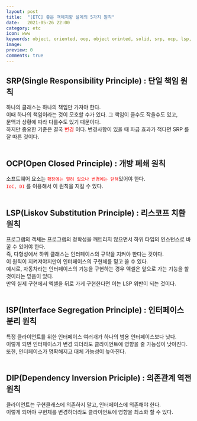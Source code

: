 ```yaml
---
layout: post
title:  "[ETC] 좋은 객체지향 설계의 5가지 원칙"
date:   2021-05-26 22:00
category: etc
icon: www
keywords: object, oriented, oop, object orinted, solid, srp, ocp, lsp, isp, dip
image: 
preview: 0
comments: true
---
```


## SRP(Single Responsibility Principle) : 단일 책임 원칙

하나의 클래스는 하나의 책임만 가져야 한다.<br>
이때 하나의 책임이라는 것이 모호할 수가 있다. 그 책임이 클수도 작을수도 있고, <br>
문맥과 상황에 따라 다를수도 있기 때문이다.<br>
하지만 중요한 기준은 결국 <span style="color:red">변경</span> 이다. 변경사항이 있을 때 파급 효과가 적다면 SRP 를 잘 따른 것이다.<br>
<br>

## OCP(Open Closed Principle) : 개방 폐쇄 원칙

소프트웨어 요소는 <span style="color:red">`확장에는 열려 있으나 변경에는 닫혀`</span>있어야 한다.<br>
<span style="color:red">`IoC, DI`</span> 를 이용해서 이 원칙을 지킬 수 있다.<br>
<br>

## LSP(Liskov Substitution Principle) : 리스코프 치환 원칙

프로그램의 객체는 프로그램의 정확성을 깨트리지 않으면서 하위 타입의 인스턴스로 바꿀 수 있어야 한다.<br>
즉, 다형성에서 하위 클래스는 인터페이스의 규약을 지켜야 한다는 것이다.<br>
이 원칙이 지켜져야지만이 인터페이스의 구현체를 믿고 쓸 수 있다.<br>
예시로, 자동차라는 인터페이스의 기능을 구현하는 경우 엑셀은 앞으로 가는 기능을 할 것이라는 믿음이 있다.<br>
만약 실제 구현에서 엑셀을 뒤로 가게 구현한다면 이는 LSP 위반이 되는 것이다.<br>
<br>

## ISP(Interface Segregation Principle) : 인터페이스 분리 원칙

특정 클라이언트를 위한 인터페이스 여러개가 하나의 범용 인터페이스보다 낫다.<br>
이렇게 되면 인터페이스가 변경 되더라도 클라이언트에 영향을 줄 가능성이 낮아진다.<br>
또한, 인터페이스가 명확해지고 대체 가능성이 높아진다.<br>
<br>

## DIP(Dependency Inversion Priciple) : 의존관계 역전 원칙

클라이언트는 구현클래스에 의존하지 말고, 인터페이스에 의존해야 한다.<br>
이렇게 되어야 구현체를 변경하더라도 클라이언트에 영향을 최소화 할 수 있다.